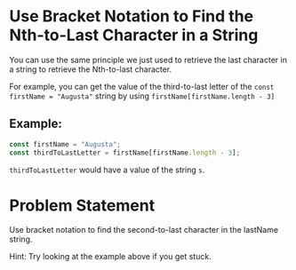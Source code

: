 # Use Bracket Notation to Find the Nth-to-Last Character in a String
You can use the same principle we just used to retrieve the last character in a string to retrieve the Nth-to-last character.

For example, you can get the value of the third-to-last letter of the ```const firstName = "Augusta"``` string by using ```firstName[firstName.length - 3]```

## Example:
```javascript
const firstName = "Augusta";
const thirdToLastLetter = firstName[firstName.length - 3];
```

```thirdToLastLetter``` would have a value of the string ```s```.

# Problem Statement
Use bracket notation to find the second-to-last character in the lastName string.

Hint: Try looking at the example above if you get stuck.
